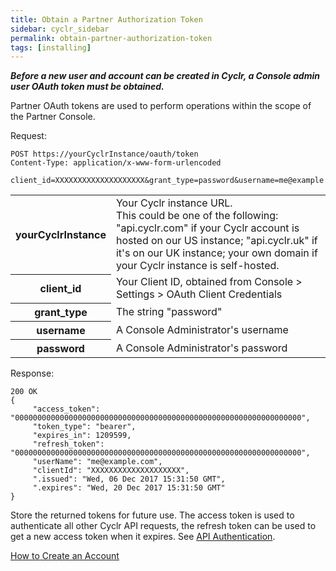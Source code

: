 ```yaml
---
title: Obtain a Partner Authorization Token
sidebar: cyclr_sidebar
permalink: obtain-partner-authorization-token
tags: [installing]
---
```


_**Before a new user and account can be created in Cyclr, a Console admin user OAuth token must be obtained.**_

Partner OAuth tokens are used to perform operations within the scope of the Partner Console.

Request:

    POST https://yourCyclrInstance/oauth/token
    Content-Type: application/x-www-form-urlencoded
    
    client_id=XXXXXXXXXXXXXXXXXXXX&grant_type=password&username=me@example.com&password=myPassword

<table>
  <tr>
    <th>yourCyclrInstance</th>
    <td>Your Cyclr instance URL.<br />This could be one of the following: "api.cyclr.com" if your Cyclr account is hosted on our US instance; "api.cyclr.uk" if it's on our UK instance; your own domain if your Cyclr instance is self-hosted.</td>
  </tr>    
  <tr>
    <th>client_id</th>
    <td>Your Client ID, obtained from Console > Settings > OAuth Client Credentials</td>
  </tr>
  <tr>
    <th>grant_type</th>
    <td>The string "password"</td>
  </tr>
  <tr>
    <th>username</th>
    <td>A Console Administrator's username</td>
  </tr>
  <tr>
    <th>password</th>
    <td>A Console Administrator's password</td>
  </tr>
</table>

Response:

    200 OK
    {
         "access_token": "0000000000000000000000000000000000000000000000000000000000000000",
         "token_type": "bearer",
         "expires_in": 1209599,
         "refresh_token": "0000000000000000000000000000000000000000000000000000000000000000",
         "userName": "me@example.com",
         "clientId": "XXXXXXXXXXXXXXXXXXXX",
         ".issued": "Wed, 06 Dec 2017 15:31:50 GMT",
         ".expires": "Wed, 20 Dec 2017 15:31:50 GMT"
    }

Store the returned tokens for future use. The access token is used to authenticate all other Cyclr API requests, the refresh token can be used to get a new access token when it expires. See [API Authentication](../embedding/api-authentication).

[How to Create an Account](./create-account)
